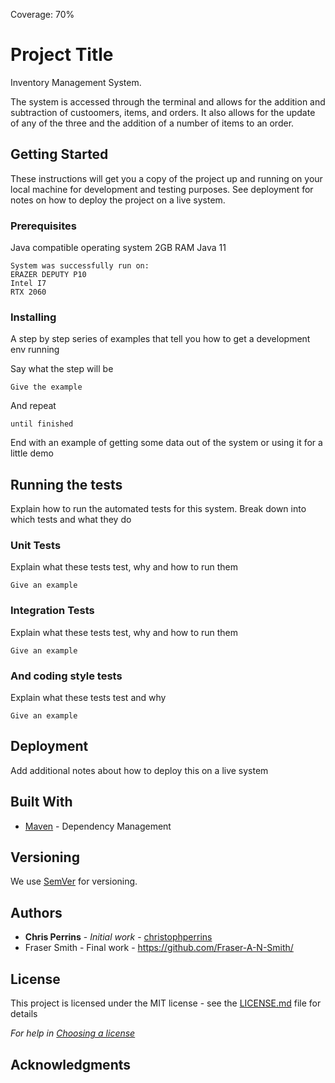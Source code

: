 Coverage: 70%
# Project Title

Inventory Management System. 

The system is accessed through the terminal and allows for the addition and subtraction of custoomers, items, and orders. It also allows for the update of any of the three and the addition of a number of items to an order.

## Getting Started

These instructions will get you a copy of the project up and running on your local machine for development and testing purposes. See deployment for notes on how to deploy the project on a live system.

### Prerequisites

Java compatible operating system
2GB RAM
Java 11


```
System was successfully run on:
ERAZER DEPUTY P10
Intel I7
RTX 2060
```

### Installing

A step by step series of examples that tell you how to get a development env running

Say what the step will be

```
Give the example
```

And repeat

```
until finished
```

End with an example of getting some data out of the system or using it for a little demo

## Running the tests

Explain how to run the automated tests for this system. Break down into which tests and what they do

### Unit Tests 

Explain what these tests test, why and how to run them

```
Give an example
```

### Integration Tests 
Explain what these tests test, why and how to run them

```
Give an example
```

### And coding style tests

Explain what these tests test and why

```
Give an example
```

## Deployment

Add additional notes about how to deploy this on a live system

## Built With

* [Maven](https://maven.apache.org/) - Dependency Management

## Versioning

We use [SemVer](http://semver.org/) for versioning.

## Authors

* **Chris Perrins** - *Initial work* - [christophperrins](https://github.com/christophperrins)
* Fraser Smith - Final work - https://github.com/Fraser-A-N-Smith/

## License

This project is licensed under the MIT license - see the [LICENSE.md](LICENSE.md) file for details 

*For help in [Choosing a license](https://choosealicense.com/)*

## Acknowledgments


